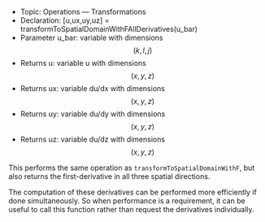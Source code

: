- Topic: Operations — Transformations
- Declaration: [u,ux,uy,uz] = transformToSpatialDomainWithFAllDerivatives(u_bar)
- Parameter u_bar: variable with dimensions $$(k,l,j)$$
- Returns u: variable u with dimensions $$(x,y,z)$$
- Returns ux: variable du/dx with dimensions $$(x,y,z)$$
- Returns uy: variable du/dy with dimensions $$(x,y,z)$$
- Returns uz: variable du/dz with dimensions $$(x,y,z)$$

This performs the same operation as `transformToSpatialDomainWithF`, but also returns the first-derivative in all three spatial directions.

The computation of these derivatives can be performed more efficiently if done simultaneously. So when performance is a requirement, it can be useful to call this function rather than request the derivatives individually.
